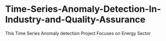 # Time-Series-Anomaly-Detection-In-Industry-and-Quality-Assurance
This Time Series Anomaly detection Project Focuses on Energy Sector

